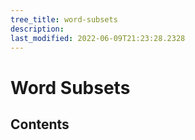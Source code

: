 ```yaml
---
tree_title: word-subsets
description: 
last_modified: 2022-06-09T21:23:28.2328
---
```


# Word Subsets

## Contents
